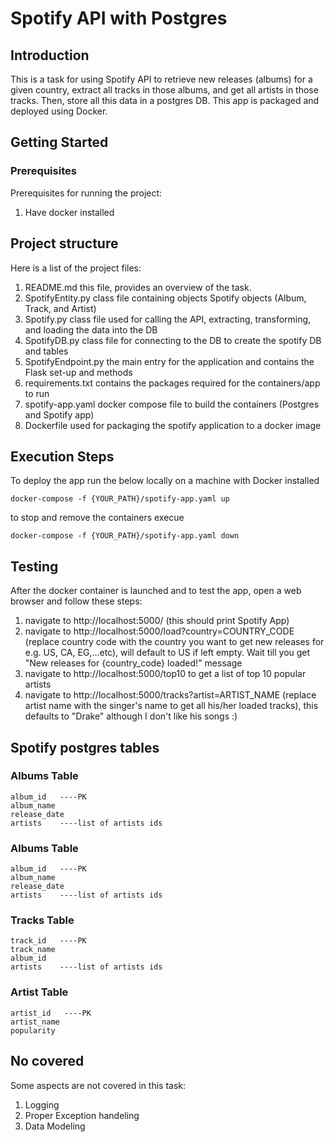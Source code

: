 # Spotify API with Postgres

## Introduction

This is a task for using Spotify API to retrieve new releases (albums) for a given country, extract all tracks in those albums,
and get all artists in those tracks. Then, store all this data in a postgres DB.
This app is packaged and deployed using Docker.

## Getting Started

### Prerequisites

Prerequisites for running the project:
1. Have docker installed

## Project structure
Here is a list of the project files:

1. README.md this file, provides an overview of the task.
2. SpotifyEntity.py class file containing objects Spotify objects (Album, Track, and Artist) 
3. Spotify.py class file used for calling the API, extracting, transforming, and loading the data into the DB 
4. SpotifyDB.py class file for connecting to the DB to create the spotify DB and tables
5. SpotifyEndpoint.py the main entry for the application and contains the Flask set-up and methods
6. requirements.txt contains the packages required for the containers/app to run
7. spotify-app.yaml docker compose file to build the containers (Postgres and Spotify app)
8. Dockerfile used for packaging the spotify application to a docker image

## Execution Steps
To deploy the app run the below locally on a machine with Docker installed

```
docker-compose -f {YOUR_PATH}/spotify-app.yaml up
```

to stop and remove the containers execue 

```
docker-compose -f {YOUR_PATH}/spotify-app.yaml down
```

## Testing
After the docker container is launched and to test the app, open a web browser and follow these steps:
1. navigate to http://localhost:5000/ (this should print Spotify App)
2. navigate to http://localhost:5000/load?country=COUNTRY_CODE (replace country code with the country you want to get new releases for e.g. US, CA, EG,...etc), will default to US if left empty. Wait till you get "New releases for {country_code} loaded!" message
3. navigate to http://localhost:5000/top10 to get a list of top 10 popular artists
4. navigate to http://localhost:5000/tracks?artist=ARTIST_NAME (replace artist name with the singer's name to get all his/her loaded tracks), this defaults to "Drake" although I don't like his songs :)

## Spotify postgres tables

### Albums Table
```
album_id   ----PK
album_name 
release_date
artists    ----list of artists ids 
```

### Albums Table
```
album_id   ----PK
album_name 
release_date
artists    ----list of artists ids 
```

### Tracks Table
```
track_id   ----PK
track_name 
album_id
artists    ----list of artists ids 
```

### Artist Table
```
artist_id   ----PK
artist_name 
popularity
```

## No covered 
Some aspects are not covered in this task:
1. Logging 
2. Proper Exception handeling
3. Data Modeling 